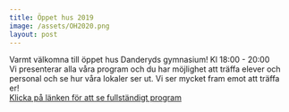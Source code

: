 ```yaml
---
title: Öppet hus 2019
image: /assets/OH2020.png
layout: post
---
```


Varmt välkomna till öppet hus Danderyds gymnasium!
Kl 18:00 - 20:00 
<br>
Vi presenterar alla våra program och du har möjlighet att träffa elever och personal och se hur våra lokaler ser ut.
Vi ser mycket fram emot att träffa er!
<br>
[Klicka på länken för att se fullständigt program](asstes/oppethus2020.pdf)
